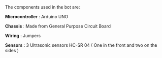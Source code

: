 The components used in the bot are:

**Microcontroller** : Arduino UNO

**Chassis** : Made from General Purpose Circuit Board

**Wiring** : Jumpers

**Sensors** : 3 Ultrasonic sensors HC-SR 04 ( One in the front and two on the sides )
